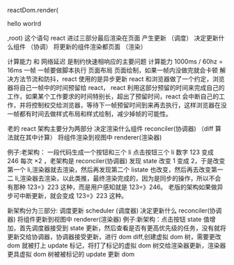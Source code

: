 reactDom.render(<p>hello worlrd</p>,root)
这个语句 react 进过三部分最后渲染在页面
产生更新 （调度）
决定更新什么组件 （协调）
将更新的组件渲染都页面 （渲染）

计算能力 和 网络延迟 是制约快速相响应的主要问题
计算能力 1000ms / 60hz = 16ms 一帧 一帧要做脚本执行 页面布局 页面绘制，如果一帧内没做完就会卡顿
解决方法节流和防抖，react 使用的是异步更新 react 和浏览器做了一个约定，浏览器将自己一帧中的时间预留给 react， react 利用这部分预留的时间来完成自己的工作，如果某个工作要求的时间特别长，超出了预留时间，react 会中断自己的工作，并将控制权交给浏览器，等待下一帧预留时间到来再去执行，这样浏览器在没一帧都有时间去做样式布局和样式绘制，减少掉帧的可能性。

老的 react 架构主要分为两部分
决定渲染什么组件 reconciler(协调器) （diff 算法就在其中计算）
将组件渲染到视图中 renderer(渲染器)

例子:老架构： 一段代码生成一个按钮和三个 li 点击按钮三个 li 数字 123 变成 246 每次 ×2 ，老架构是 reconciler(协调器) 发现 state 改变 1 变成 2，于是改变第一个 li,渲染器就去渲染，然后再发现第二个 listate 也改变，然后再去改变第一二 li,渲染器去渲染，以此类推，最终渲染完成的，因为是同步的操作，所以不会有那种 123=》223 这种，而是用户感知就是 123=》246。
老版的架构如果做异步可中断更新，就会变成 123=》223 这种。

新架构分为三部分:
调度更新 scheduler (调度器)
决定更新什么 reconciler(协调器)
将组件更新到视图中 renderer(渲染器)
例子:新架构：点击按钮 state 值增加，首先调度器接受到 state 更新，然后查看是否有更高优先级的任务，没有就将更新交给协调器，协调器接受更新，进行 dom diff,创建虚拟 dom 树，需要更改 dom 就被打上 update 标记，将打了标记的虚拟 dom 树交给渲染器更新，渲染器更具虚拟 dom 树被被标记的 update 更新 dom
